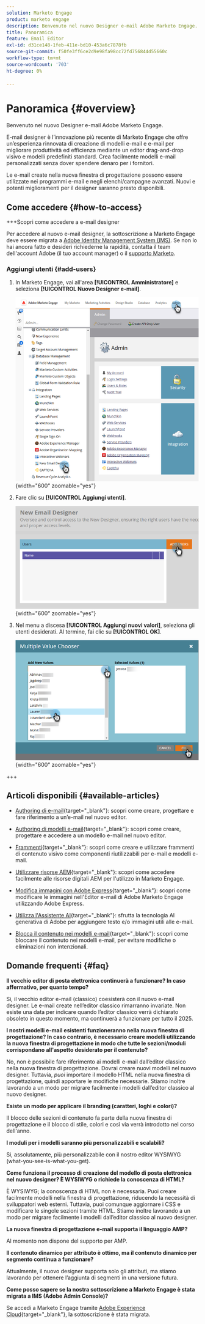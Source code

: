```yaml
---
solution: Marketo Engage
product: marketo engage
description: Benvenuto nel nuovo Designer e-mail Adobe Marketo Engage.
title: Panoramica
feature: Email Editor
exl-id: d31ce148-1feb-411e-bd10-453a6c7878fb
source-git-commit: f50fe3ff6ce2d9e98fa98cc72fd756844d55660c
workflow-type: tm+mt
source-wordcount: '703'
ht-degree: 0%

---
```


# Panoramica {#overview}

Benvenuto nel nuovo Designer e-mail Adobe Marketo Engage.

E-mail designer è l’innovazione più recente di Marketo Engage che offre un’esperienza rinnovata di creazione di modelli e-mail e e-mail per migliorare produttività ed efficienza mediante un editor drag-and-drop visivo e modelli predefiniti standard. Crea facilmente modelli e-mail personalizzati senza dover spendere denaro per i fornitori.

Le e-mail create nella nuova finestra di progettazione possono essere utilizzate nei programmi e-mail e negli elenchi/campagne avanzati. Nuovi e potenti miglioramenti per il designer saranno presto disponibili.

## Come accedere {#how-to-access}

+++Scopri come accedere a e-mail designer

Per accedere al nuovo e-mail designer, la sottoscrizione a Marketo Engage deve essere migrata a [Adobe Identity Management System (IMS)](https://experienceleague.adobe.com/en/docs/marketo/using/product-docs/administration/marketo-with-adobe-identity/adobe-identity-management-overview). Se non lo hai ancora fatto e desideri richiederne la rapidità, contatta il team dell&#39;account Adobe (il tuo account manager) o il [supporto Marketo](https://nation.marketo.com/t5/support/ct-p/Support).

### Aggiungi utenti {#add-users}

1. In Marketo Engage, vai all&#39;area **[!UICONTROL Amministratore]** e seleziona **[!UICONTROL Nuovo Designer e-mail]**.

   ![Selezione di un nuovo Designer di posta elettronica nel menu di navigazione a sinistra dell&#39;amministratore](assets/overview-1.png){width="600" zoomable="yes"}

1. Fare clic su **[!UICONTROL Aggiungi utenti]**.

   ![Pulsante Aggiungi utenti](assets/overview-2.png){width="600" zoomable="yes"}

1. Nel menu a discesa **[!UICONTROL Aggiungi nuovi valori]**, seleziona gli utenti desiderati. Al termine, fai clic su **[!UICONTROL OK]**.

   ![Scelta degli utenti dall&#39;elenco](assets/overview-3.png){width="600" zoomable="yes"}

+++

## Articoli disponibili {#available-articles}

* [Authoring di e-mail](/help/marketo/product-docs/email-marketing/email-designer/email-authoring.md){target="_blank"}: scopri come creare, progettare e fare riferimento a un’e-mail nel nuovo editor.

* [Authoring di modelli e-mail](/help/marketo/product-docs/email-marketing/email-designer/email-template-authoring.md){target="_blank"}: scopri come creare, progettare e accedere a un modello e-mail nel nuovo editor.

* [Frammenti](/help/marketo/product-docs/email-marketing/email-designer/fragments.md){target="_blank"}: scopri come creare e utilizzare frammenti di contenuto visivo come componenti riutilizzabili per e-mail e modelli e-mail.

* [Utilizzare risorse AEM](/help/marketo/product-docs/email-marketing/email-designer/aem-assets.md){target="_blank"}: scopri come accedere facilmente alle risorse digitali AEM per l&#39;utilizzo in Marketo Engage.

* [Modifica immagini con Adobe Express](/help/marketo/product-docs/email-marketing/email-designer/edit-images-adobe-express.md){target="_blank"}: scopri come modificare le immagini nell&#39;Editor e-mail di Adobe Marketo Engage utilizzando Adobe Express.

* [Utilizza l&#39;Assistente AI](/help/marketo/product-docs/email-marketing/email-designer/ai-assistant.md){target="_blank"}: sfrutta la tecnologia AI generativa di Adobe per aggiungere testo e/o immagini utili alle e-mail.

* [Blocca il contenuto nei modelli e-mail](/help/marketo/product-docs/email-marketing/email-designer/content-locking.md){target="_blank"}: scopri come bloccare il contenuto nei modelli e-mail, per evitare modifiche o eliminazioni non intenzionali.

## Domande frequenti {#faq}

**Il vecchio editor di posta elettronica continuerà a funzionare? In caso affermativo, per quanto tempo?**

Sì, il vecchio editor e-mail (classico) coesisterà con il nuovo e-mail designer. Le e-mail create nell’editor classico rimarranno invariate. Non esiste una data per indicare quando l’editor classico verrà dichiarato obsoleto in questo momento, ma continuerà a funzionare per tutto il 2025.

**I nostri modelli e-mail esistenti funzioneranno nella nuova finestra di progettazione? In caso contrario, è necessario creare modelli utilizzando la nuova finestra di progettazione in modo che tutte le sezioni/moduli corrispondano all&#39;aspetto desiderato per il contenuto?**

No, non è possibile fare riferimento ai modelli e-mail dall’editor classico nella nuova finestra di progettazione. Dovrai creare nuovi modelli nel nuovo designer. Tuttavia, _puoi_ importare il modello HTML nella nuova finestra di progettazione, quindi apportare le modifiche necessarie. Stiamo inoltre lavorando a un modo per migrare facilmente i modelli dall’editor classico al nuovo designer.

**Esiste un modo per applicare il branding (caratteri, loghi e colori)?**

Il blocco delle sezioni di contenuto fa parte della nuova finestra di progettazione e il blocco di stile, colori e così via verrà introdotto nel corso dell&#39;anno.

**I moduli per i modelli saranno più personalizzabili e scalabili?**

Sì, assolutamente, più personalizzabile con il nostro editor WYSIWYG (what-you-see-is-what-you-get).

**Come funziona il processo di creazione del modello di posta elettronica nel nuovo designer? È WYSIWYG o richiede la conoscenza di HTML?**

È WYSIWYG; la conoscenza di HTML non è necessaria. Puoi creare facilmente
modelli nella finestra di progettazione, riducendo la necessità di sviluppatori web esterni. Tuttavia, puoi comunque aggiornare i CSS e modificare le singole sezioni tramite HTML. Stiamo inoltre lavorando a un modo per migrare facilmente i modelli dall’editor classico al nuovo designer.

**La nuova finestra di progettazione e-mail supporta il linguaggio AMP?**

Al momento non dispone del supporto per AMP.

**Il contenuto dinamico per attributo è ottimo, ma il contenuto dinamico per segmento continua a funzionare?**

Attualmente, il nuovo designer supporta solo gli attributi, ma stiamo lavorando per ottenere l’aggiunta di segmenti in una versione futura.

**Come posso sapere se la nostra sottoscrizione a Marketo Engage è stata migrata a IMS (Adobe Admin Console)?**

Se accedi a Marketo Engage tramite [Adobe Experience Cloud](https://experiencecloud.adobe.com/){target="_blank"}, la sottoscrizione è stata migrata.
